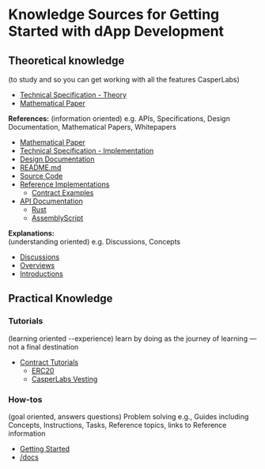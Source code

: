 Knowledge Sources for Getting Started with dApp Development
===========================================================

Theoretical knowledge
---------------------
(to study and so you can get working with all the features CasperLabs)

- [Technical Specification - Theory](...)
- [Mathematical Paper](...)

**References:** (information oriented) e.g. APIs, Specifications, Design
Documentation, Mathematical Papers, Whitepapers
- [Mathematical Paper](...)
- [Technical Specification - Implementation](...)
- [Design Documentation](...)
- [README.md](...)
- [Source Code](...)
- [Reference Implementations](...)
  - [Contract Examples](...)
- [API Documentation](...)
  - [Rust](...)
  - [AssemblyScript](...)

**Explanations:**  
(understanding oriented) e.g. Discussions, Concepts
- [Discussions](...)
- [Overviews](...)
- [Introductions](...)

Practical Knowledge
-------------------
### Tutorials
(learning oriented --experience) learn by doing as the journey of
learning — not a final destination
- [Contract Tutorials](...)
  - [ERC20](...)
  - [CasperLabs Vesting](...)

### How-tos
(goal oriented, answers questions) Problem solving e.g., Guides
including Concepts, Instructions, Tasks, Reference topics, links to
Reference information
- [Getting Started](...)
- [/docs](...)